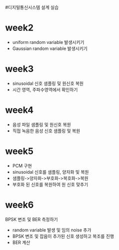 #디지털통신시스템 설계 실습

# week2
- uniform random variable 발생시키기
- Gaussian random variable 발생시키기

# week3
- sinusoidal 신호 샘플링 및 원신호 복원
- 시간 영역, 주파수영역에서 확인하기

# week4
- 음성 파일 샘플링 및 원신호 복원
- 직접 녹음한 음성 신호 샘플링 및 복원

# week5
- PCM 구현
- sinusoidal 신호를 샘플링, 양자화 및 복원
- 샘플링->양자화->부호화->복호화->복원
- 부호화 된 신호를 복원하여 원 신호 맞추기

# week6
BPSK 변조 및 BER 측정하기
- random variable 발생 및 임의 noise 추가
- BPSK 변조 및 잡음이 추가된 신호 생성하고 복조를 진행
- BER 계산

